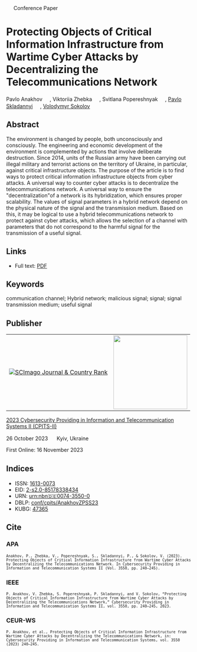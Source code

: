 <img src="/icons/unlock.svg" width="16" height="16"> Conference Paper

# Protecting Objects of Critical Information Infrastructure from Wartime Cyber Attacks by Decentralizing the Telecommunications Network

Pavlo Anakhov <a href="https://orcid.org/0000-0001-9169-8560" target="_blank"><img src="/icons/orcid.svg" width="16" height="16"></a>,
Viktoriia Zhebka <a href="https://orcid.org/0000-0003-4051-1190" target="_blank"><img src="/icons/orcid.svg" width="16" height="16"></a>,
Svitlana Popereshnyak <a href="https://orcid.org/0000-0002-0531-9809" target="_blank"><img src="/icons/orcid.svg" width="16" height="16"></a>,
<a href="/">Pavlo Skladannyi</a> <a href="https://orcid.org/0000-0002-7775-6039" target="_blank"><img src="/icons/orcid.svg" width="16" height="16"></a>,
<a href="https://volodymyr-sokolov.github.io/">Volodymyr Sokolov</a> <a href="https://orcid.org/0000-0002-9349-7946" target="_blank"><img src="/icons/orcid.svg" width="16" height="16"></a>

## Abstract

The environment is changed by people, both unconsciously and consciously. The engineering and economic development of the environment is complemented by actions that involve deliberate destruction. Since 2014, units of the Russian army have been carrying out illegal military and terrorist actions on the territory of Ukraine, in particular, against critical infrastructure objects. The purpose of the article is to find ways to protect critical information infrastructure objects from cyber attacks. A universal way to counter cyber attacks is to decentralize the telecommunications network. A universal way to ensure the "decentralization"of a network is its hybridization, which ensures proper scalability. The values of signal parameters in a hybrid network depend on the physical nature of the signal and the transmission medium. Based on this, it may be logical to use a hybrid telecommunications network to protect against cyber attacks, which allows the selection of a channel with parameters that do not correspond to the harmful signal for the transmission of a useful signal.

## Links

* Full text: [PDF](https://ceur-ws.org/Vol-3550/short7.pdf)

## Keywords

communication channel; Hybrid network; malicious signal; signal; signal transmission medium; useful signal

## Publisher

<table>
<tr>
<td>
<a href="https://www.scimagojr.com/journalsearch.php?q=21100218356&amp;tip=sid&amp;exact=no" title="SCImago Journal &amp; Country Rank"><img border="0" src="https://corsproxy.io/?https://www.scimagojr.com/journal_img.php?id=21100218356" alt="SCImago Journal &amp; Country Rank"  /></a>
</td>
<td style="text-align: left;">
<a href="https://cpits.kubg.edu.ua/"><img src="/icons/cpits.svg" width="200"></a>
</td>
</tr>
</table>

[2023 Cybersecurity Providing in Information and Telecommunication Systems II (CPITS-II)](https://ceur-ws.org/Vol-3550/)

26 October 2023 <img src="/icons/location-pin.svg" width="16" height="16"> Kyiv, Ukraine

First Online: 16 November 2023

## Indices

* ISSN: [1613-0073](https://portal.issn.org/resource/ISSN/1613-0073) <img src="/icons/online.svg" width="16" height="16">
* EID: [2-s2.0-85178338434](http://www.scopus.com/record/display.url?origin=inward&eid=2-s2.0-85178338434)
* URN: [urn:nbn:de:0074-3550-0](https://nbn-resolving.org/xml/urn:nbn:de:0074-3550-0)
* DBLP: [conf/cpits/AnakhovZPSS23](https://dblp.org/rec/conf/cpits/AnakhovZPSS23)
* KUBG: [47365](http://elibrary.kubg.edu.ua/id/eprint/47365/)

## Cite

### APA

<small>`Anakhov, P., Zhebka, V., Popereshnyak, S., Skladannyi, P., & Sokolov, V. (2023). Protecting Objects of Critical Information Infrastructure from Wartime Cyber Attacks by Decentralizing the Telecommunications Network. In Cybersecurity Providing in Information and Telecommunication Systems II (Vol. 3550, pp. 240–245).`</small>

### IEEE

<small>`P. Anakhov, V. Zhebka, S. Popereshnyak, P. Skladannyi, and V. Sokolov, “Protecting Objects of Critical Information Infrastructure from Wartime Cyber Attacks by Decentralizing the Telecommunications Network,” Cybersecurity Providing in Information and Telecommunication Systems II, vol. 3550, pp. 240–245, 2023.`</small>

### CEUR-WS

<small>`P. Anakhov, et al., Protecting Objects of Critical Information Infrastructure from Wartime Cyber Attacks by Decentralizing the Telecommunications Network, in: Cybersecurity Providing in Information and Telecommunication Systems, vol. 3550 (2023) 240–245.`</small>